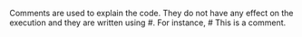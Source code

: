 Comments are used to explain the code. They do not have any effect on the execution and they are written using #. For instance, # This is a comment.